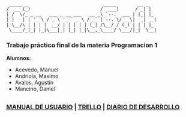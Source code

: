 ````
 _____ _                            _____        __ _   
/  __ (_)                          /  ___|      / _| |  
| /  \/_ _ __   ___ _ __ ___   __ _\ `--.  ___ | |_| |_ 
| |   | | '_ \ / _ \ '_ ` _ \ / _` |`--. \/ _ \|  _| __|
| \__/\ | | | |  __/ | | | | | (_| /\__/ / (_) | | | |_ 
 \____/_|_| |_|\___|_| |_| |_|\__,_\____/ \___/|_|  \__|
````

### Trabajo práctico final de la materia Programacion 1

**Alumnos:**
- Acevedo, Manuel
- Andriola, Maximo
- Avalos, Agustín
- Mancino, Daniel

## 
### [MANUAL DE USUARIO](https://docs.google.com/document/d/1ozCZ-8G1q3bHuvmAZTW3nwt22NW95pmBtTzNqxzqkY8/edit?usp=sharing) | [TRELLO](https://trello.com/b/EeM2beRv/tp-final-programacion-1) | [DIARIO DE DESARROLLO](https://docs.google.com/document/d/1masIYpQyGMZcpihTDVT0m6QoPwIMBgvy8TQme4jTac8/edit)
